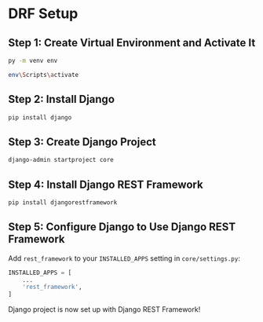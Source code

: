 # DRF Setup

## Step 1: Create Virtual Environment and Activate It

```bash
py -m venv env
```
```bash
env\Scripts\activate
```

## Step 2: Install Django

```bash
pip install django
```

## Step 3: Create Django Project

```bash
django-admin startproject core
```

## Step 4: Install Django REST Framework

```bash
pip install djangorestframework
```

## Step 5: Configure Django to Use Django REST Framework

Add `rest_framework` to your `INSTALLED_APPS` setting in `core/settings.py`:

```python
INSTALLED_APPS = [
    ...
    'rest_framework',
]
```

Django project is now set up with Django REST Framework!

